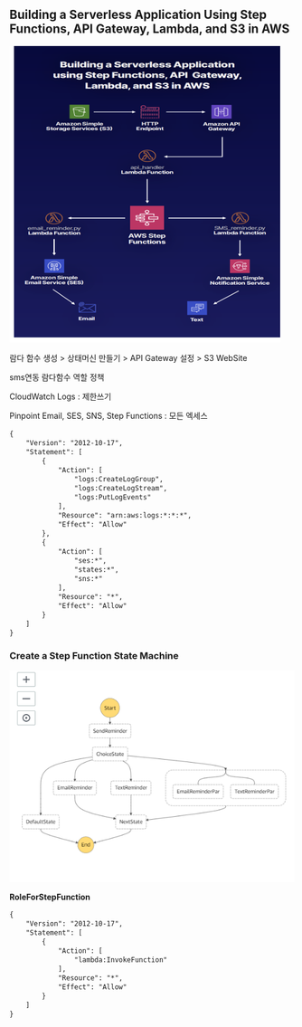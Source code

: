 

## Building a Serverless Application Using Step Functions, API Gateway, Lambda, and S3 in AWS



![Building a Serverless Application](images/Building%20a%20Serverless%20Application.png)

람다 함수 생성 > 상태머신 만들기 > API Gateway 설정 > S3 WebSite 





sms연동 람다함수 역할 정책

CloudWatch Logs : 제한쓰기

Pinpoint Email, SES, SNS, Step Functions : 모든 엑세스

```
{
    "Version": "2012-10-17",
    "Statement": [
        {
            "Action": [
                "logs:CreateLogGroup",
                "logs:CreateLogStream",
                "logs:PutLogEvents"
            ],
            "Resource": "arn:aws:logs:*:*:*",
            "Effect": "Allow"
        },
        {
            "Action": [
                "ses:*",
                "states:*",
                "sns:*"
            ],
            "Resource": "*",
            "Effect": "Allow"
        }
    ]
}
```





### Create a Step Function State Machine

![stateFunction](images/stateFunction.PNG)



**RoleForStepFunction** 

```
{
    "Version": "2012-10-17",
    "Statement": [
        {
            "Action": [
                "lambda:InvokeFunction"
            ],
            "Resource": "*",
            "Effect": "Allow"
        }
    ]
}
```





